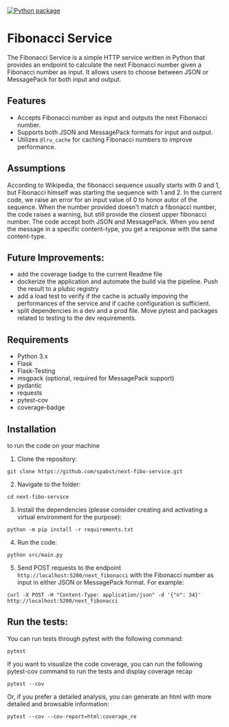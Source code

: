 [![Python package](https://github.com/spabst/next-fibo-service/actions/workflows/python-app.yml/badge.svg)](https://github.com/spabst/next-fibo-service/actions/workflows/python-app.yml)

# Fibonacci Service

The Fibonacci Service is a simple HTTP service written in Python that provides an endpoint to calculate the next Fibonacci number given a Fibonacci number as input. It allows users to choose between JSON or MessagePack for both input and output.

## Features

- Accepts Fibonacci number as input and outputs the next Fibonacci number.
- Supports both JSON and MessagePack formats for input and output.
- Utilizes `@lru_cache` for caching Fibonacci numbers to improve performance.

## Assumptions
According to Wikipedia, the fibonacci sequence usually starts with 0 and 1, but Fibonacci himself was starting the sequence with 1 and 2. In the current code, we raise an error for an input value of 0 to honor autor of the sequence.
When the number provided doesn't match a fibonacci number, the code raises a warning, but still provide the closest upper fibonacci number.
The code accept both JSON and MessagePack. When you send the message in a specific content-type, you get a response with the same content-type.

## Future Improvements:
- add the coverage badge to the current Readme file
- dockerize the application and automate the build via the pipeline. Push the result to a plubic registry
- add a load test to verify if the cache is actually impoving the performances of the service and if cache configuration is sufficient.
- split dependencies in a dev and a prod file. Move pytest and packages related to testing to the dev requirements. 


## Requirements

- Python 3.x
- Flask
- Flask-Testing
- msgpack (optional, required for MessagePack support)
- pydantic
- requests
- pytest-cov
- coverage-badge


## Installation
to run the code on your machine
1. Clone the repository:
```
git clone https://github.com/spabst/next-fibo-service.git
```
2. Navigate to the folder:
```
cd next-fibo-service
```
3. Install the dependencies (please consider creating and activating a virtual environment for the purpose):
```
python -m pip install -r requirements.txt
```
4. Run the code:
```
python src/main.py
```
5. Send POST requests to the endpoint `http://localhost:5200/next_fibonacci` with the Fibonacci number as input in either JSON or MessagePack format. For example:
```
curl -X POST -H "Content-Type: application/json" -d '{"n": 34}' http://localhost:5200/next_fibonacci
```


## Run the tests:
You can run tests through pytest with the following command:

```
pytest
```

If you want to visualize the code coverage, you can run the following pytest-cov command to run the tests and display coverage recap

```
pytest --cov
```
Or, if you prefer a detailed analysis, you can generate an html with more detailed and browsable information:
```
pytest --cov --cov-report=html:coverage_re
```
